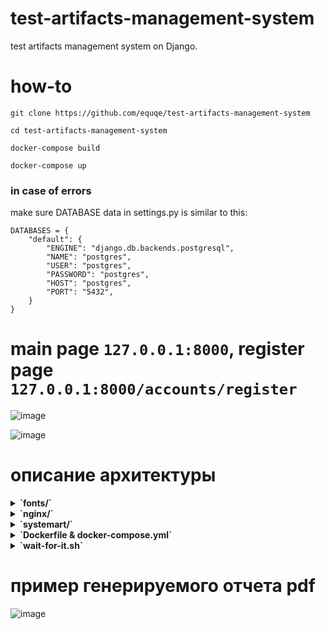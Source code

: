 # test-artifacts-management-system
test artifacts management system on Django.

# how-to

```
git clone https://github.com/equqe/test-artifacts-management-system

cd test-artifacts-management-system

docker-compose build

docker-compose up
```

### in case of errors


make sure DATABASE data in settings.py is similar to this:

```
DATABASES = {
    "default": {
        "ENGINE": "django.db.backends.postgresql",
        "NAME": "postgres",
        "USER": "postgres",
        "PASSWORD": "postgres",
        "HOST": "postgres",
        "PORT": "5432",
    }
}
```

# main page `127.0.0.1:8000`, register page `127.0.0.1:8000/accounts/register`


![image](https://github.com/equqe/test-artifacts-management-system/assets/145790372/e0d9810c-eb1e-4c83-85e5-accc4547c5e0)



![image](https://github.com/equqe/test-artifacts-management-system/assets/145790372/a258b7a5-4ed9-45f2-aee3-4736a18401ff)


# описание архитектуры

<details>
  <summary><b>`fonts/`</b></summary>
  <p>Содержит кириллический шрифт Arial для правильного отображения символов при генерации PDF отчета</p>
  <ul>
    <li><b>`arial.ttf`</b></li>
    <p>Шрифт</p>
  </ul>
</details>
<details>
  <summary><b>`nginx/`</b></summary>
  <p>Этот каталог содержит конфигурацию веб-сервера Nginx(nginx.conf), с помощью которого работает Django-приложение, запущенное на Docker.</p>
  <ul>
    <li><b>`nginx.conf`</b></li>
    <p>Конфиг веб-сервера Nginx</p>
  </ul>
</details>
<details>
  <summary><b> `systemart/` </b></summary>
  <p>Это корневой каталог проекта, содержащий весь код приложения, шаблоны и статические файлы.</p>
  <ul>
    <li>
      <details>
        <summary><b>`apps/`</b></summary>
        <p>Папка со всеми созданными приложениями Django</p>
        <ul>
          <li>
            <details>
              <summary><b>`main/`</b></summary>
              <p>Папка приложения main - основного приложения со всем функционалом</p>
              <ul>
                <li>
                  <details>
                    <summary><b>`migrations/`</b></summary>
                    <p>Миграции Django для БД Postgres</p>
                  </details>
                </li>
                <li>
                  <details>
                    <summary><b>`static/`</b></summary>
                    <p>Содержит статические файлы проекта - HTML, JS, CSS</p>
                    <ul>
                      <li>
                        <details>
                          <summary><b>`css/`</b></summary>
                          <p>Содержит CSS(стили) для шаблонов</p>
                          <ul>
                            <li><b>`main.css`</b></li>
                            <p>Файл со всеми CSS-стилями</p>
                          </ul>
                        </details>
                      </li>
                      <li>
                        <details>
                          <summary><b>`js/`</b></summary>
                          <p>Содержит JavaScript для шаблонов</p>
                          <ul>
                            <li><b>`main.js`</b></li>
                            <p>Скрипт</p>
                            <li><b>`jquery-3.6.0.min.js`</b></li>
                            <p>Плагин JQuery для JavaScript</p>
                          </ul>
                        </details>
                      </li>
                    </ul>
                  </details>
                </li>
                <li>
                  <details>
                    <summary><b>`templates/`</b></summary>
                    <p>Содержит HTML-шаблоны страниц</p>
                    <ul>
                      <li><b>`main/`</b></li>
                      <p>Содержит шаблоны приложения main</p>
                      <li><b>`registration/`</b></li>
                      <p>Содержит шаблоны для авторизации</p>
                    </ul>
                  </details>
                </li>
                <li><b>`forms.py`</b></li>
                <p>Все формы приложения(авторизация, создание проектов, изменение и др.)</p>
                <li><b>`models.py`</b></li>
                <p>Модели для БД(пользователь, тесткейсы, проекты и др.)</p>
                <li><b>`views.py`</b></li>
                <p>Все представления приложения, т.е. ответы на запросы к приложению</p>
              </ul>
            </details>
          </li>
          <li>
            <details>
              <summary><b>`sysart/`</b></summary>
              <p>Папка приложения main - основного приложения со всем функционалом</p>
              <ul>
                <li><b>`settings.py`</b></li>
                <p>
Основные настройки приложения - данные для подключения к БД, включение/отключение режима дебага, подключение приложений, middleware и т.д.
                </p>
                <li><b>`urls.py`</b></li>
                <p>Все URL-адреса, доступные для посещения</p>
              </ul>
            </details>
          </li>
        </ul>
      </details>
    </li>
  </ul>
</details>

<details>
  <summary><b>`Dockerfile & docker-compose.yml`</b></summary>
  <p>Конфигурация Docker для запуска контейнеров с Django, Postgres и Nginx</p>
</details>

<details>
  <summary><b>`wait-for-it.sh`</b></summary>
  <p>
    Bash-скрипт, который предотвращает появление ошибок, связанных с невозможностью Django подключиться к Postgres из-за того, что Django запускается раньше, чем Postgres
  </p>
</details>

# пример генерируемого отчета pdf

![image](https://github.com/equqe/test-artifacts-management-system/assets/145790372/569dfa21-e335-4ef9-b660-e589a8a2ce44)

